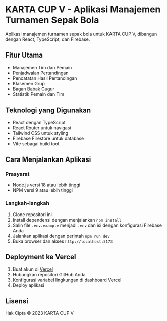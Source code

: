 # KARTA CUP V - Aplikasi Manajemen Turnamen Sepak Bola

Aplikasi manajemen turnamen sepak bola untuk KARTA CUP V, dibangun dengan React, TypeScript, dan Firebase.

## Fitur Utama

- Manajemen Tim dan Pemain
- Penjadwalan Pertandingan
- Pencatatan Hasil Pertandingan
- Klasemen Grup
- Bagan Babak Gugur
- Statistik Pemain dan Tim

## Teknologi yang Digunakan

- React dengan TypeScript
- React Router untuk navigasi
- Tailwind CSS untuk styling
- Firebase Firestore untuk database
- Vite sebagai build tool

## Cara Menjalankan Aplikasi

### Prasyarat

- Node.js versi 18 atau lebih tinggi
- NPM versi 9 atau lebih tinggi

### Langkah-langkah

1. Clone repositori ini
2. Install dependensi dengan menjalankan `npm install`
3. Salin file `.env.example` menjadi `.env` dan isi dengan konfigurasi Firebase Anda
4. Jalankan aplikasi dengan perintah `npm run dev`
5. Buka browser dan akses `http://localhost:5173`

## Deployment ke Vercel

1. Buat akun di [Vercel](https://vercel.com)
2. Hubungkan repositori GitHub Anda
3. Konfigurasi variabel lingkungan di dashboard Vercel
4. Deploy aplikasi

## Lisensi

Hak Cipta © 2023 KARTA CUP V

